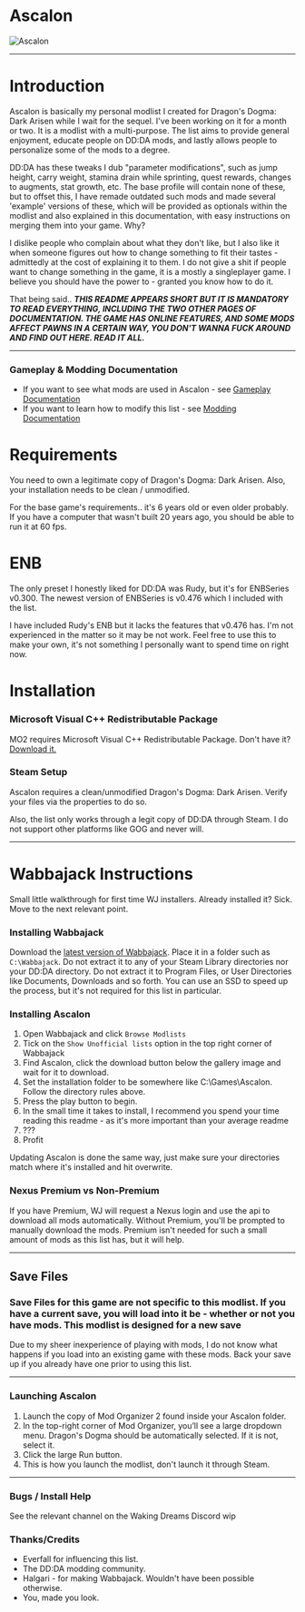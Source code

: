 # Ascalon

![Ascalon](https://i.imgur.com/x2iNtQx.png)

---

# Introduction

Ascalon is basically my personal modlist I created for Dragon's Dogma: Dark Arisen while I wait for the sequel. I've been working on it for a month or two. It is a modlist with a multi-purpose. The list aims to provide general enjoyment, educate people on DD:DA mods, and lastly allows people to personalize some of the mods to a degree.

DD:DA has these tweaks I dub "parameter modifications", such as jump height, carry weight, stamina drain while sprinting, quest rewards, changes to augments, stat growth, etc. The base profile will contain none of these, but to offset this, I have remade outdated such mods and made several 'example' versions of these, which will be provided as optionals within the modlist and also explained in this documentation, with easy instructions on merging them into your game. Why?

I dislike people who complain about what they don't like, but I also like it when someone figures out how to change something to fit their tastes - admittedly at the cost of explaining it to them. I do not give a shit if people want to change something in the game, it is a mostly a singleplayer game. I believe you should have the power to - granted you know how to do it.

That being said.. ***THIS README APPEARS SHORT BUT IT IS MANDATORY TO READ EVERYTHING, INCLUDING THE TWO OTHER PAGES OF DOCUMENTATION. THE GAME HAS ONLINE FEATURES, AND SOME MODS AFFECT PAWNS IN A CERTAIN WAY, YOU DON'T WANNA FUCK AROUND AND FIND OUT HERE. READ IT ALL.***

---

### Gameplay & Modding Documentation

- If you want to see what mods are used in Ascalon - see [Gameplay Documentation](link)
- If you want to learn how to modify this list - see [Modding Documentation](link)

# Requirements 

You need to own a legitimate copy of Dragon's Dogma: Dark Arisen. Also, your installation needs to be clean / unmodified. 

For the base game's requirements.. it's 6 years old or even older probably. If you have a computer that wasn't built 20 years ago, you should be able to run it at 60 fps.

# ENB

The only preset I honestly liked for DD:DA was Rudy, but it's for ENBSeries v0.300. The newest version of ENBSeries is v0.476 which I included with the list. 

I have included Rudy's ENB but it lacks the features that v0.476 has. I'm not experienced in the matter so it may be not work. Feel free to use this to make your own, it's not something I personally want to spend time on right now.

# Installation

### Microsoft Visual C++ Redistributable Package

MO2 requires Microsoft Visual C++ Redistributable Package. Don't have it? [Download it.](https://aka.ms/vs/16/release/vc_redist.x64.exe)

### Steam Setup

Ascalon requires a clean/unmodified Dragon's Dogma: Dark Arisen. Verify your files via the properties to do so.

Also, the list only works through a legit copy of DD:DA through Steam. I do not support other platforms like GOG and never will.

---

# Wabbajack Instructions

Small little walkthrough for first time WJ installers. Already installed it? Sick. Move to the next relevant point.

### Installing Wabbajack

Download the [latest version of Wabbajack](https://github.com/wabbajack-tools/wabbajack/releases). Place it in a folder such as `C:\Wabbajack`. Do not extract it to any of your Steam Library directories nor your DD:DA directory. Do not extract it to Program Files, or User Directories like Documents, Downloads and so forth. You can use an SSD to speed up the process, but it's not required for this list in particular.

### Installing Ascalon 

1. Open Wabbajack and click `Browse Modlists`
2. Tick on the `Show Unofficial lists` option in the top right corner of Wabbajack
3. Find Ascalon, click the download button below the gallery image and wait for it to download.
4. Set the installation folder to be somewhere like C:\Games\Ascalon. Follow the directory rules above.
5. Press the play button to begin.
6. In the small time it takes to install, I recommend you spend your time reading this readme - as it's more important than your average readme
7. ???
8. Profit

Updating Ascalon is done the same way, just make sure your directories match where it's installed and hit overwrite.

### Nexus Premium vs Non-Premium

If you have Premium, WJ will request a Nexus login and use the api to download all mods automatically. Without Premium, you'll be prompted to manually download the mods. Premium isn't needed for such a small amount of mods as this list has, but it will help.

---

## Save Files

### **Save Files for this game are not specific to this modlist. If you have a current save, you will load into it be - whether or not you have mods. This modlist is designed for a new save**

Due to my sheer inexperience of playing with mods, I do not know what happens if you load into an existing game with these mods. Back your save up if you already have one prior to using this list.


---

### Launching Ascalon

1. Launch the copy of Mod Organizer 2 found inside your Ascalon folder.
2. In the top-right corner of Mod Organizer, you’ll see a large dropdown menu. Dragon's Dogma should be automatically selected. If it is not, select it.
3. Click the large Run button.
4. This is how you launch the modlist, don't launch it through Steam.

---

### Bugs / Install Help

See the relevant channel on the Waking Dreams Discord wip

### Thanks/Credits

- Everfall for influencing this list.
- The DD:DA modding community.
- Halgari - for making Wabbajack. Wouldn't have been possible otherwise.
- You, made you look.
